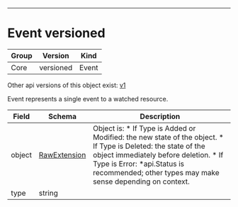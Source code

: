 

-----------
# Event versioned



Group        | Version     | Kind
------------ | ---------- | -----------
Core | versioned | Event




<aside class="notice">Other api versions of this object exist: <a href="#event-v1">v1</a> </aside>


Event represents a single event to a watched resource.



Field        | Schema     | Description
------------ | ---------- | -----------
object | [RawExtension](#rawextension-runtime) | Object is:  * If Type is Added or Modified: the new state of the object.  * If Type is Deleted: the state of the object immediately before deletion.  * If Type is Error: *api.Status is recommended; other types may make sense    depending on context.
type | string | 






